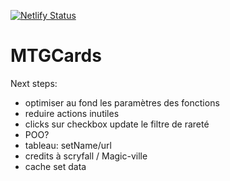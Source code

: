 [![Netlify Status](https://api.netlify.com/api/v1/badges/be1a63dc-da68-4ef4-86ed-f55ca96ffce6/deploy-status)](https://app.netlify.com/sites/random-mtg-mkm-card-fr/deploys)

# MTGCards

Next steps:
- optimiser au fond les paramètres des fonctions
- reduire actions inutiles
- clicks sur checkbox update le filtre de rareté
- POO?
- tableau: setName/url
- credits à scryfall / Magic-ville
- cache set data